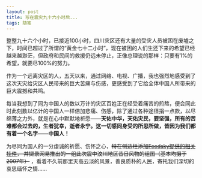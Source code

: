 ```yaml
---
layout: post
title: 写在震灾九十六小时后...
tags: 随笔
---
```


整整九十六个小时，已接近100小时，四川灾区还有大量的受灾人员被困在废墟之下，时间已超过了所谓的“黄金七十二小时”，现在被困的人们生还下来的希望已经越来越渺茫，但政府和民间的救援仍远未停止，正像总理说的那样：只要有1%的希望，就要尽100%的努力。

作为一个远离灾区的人，五天以来，通过网络、电视、广播，我也强烈地感受到了这次天灾给灾区人民带来的巨大苦痛与伤感，更感受到了它给全体中国人所带来的巨大震撼和共鸣。

每当我想到了同为中国人的数以万计的灾区百姓正在经受着痛苦的煎熬，便会同此时此刻数以亿计的中国人一样倍加悲痛、伤感，除了通过各种途径捐一点款，以尽绵薄之力外，就是在心中默默地祈愿——**天佑中华，天佑灾民，要坚强，所有的苦难都会过去的，生者犹幸，逝者永宁。这一切感同身受的所思所做，皆因为我们都有着一个名字——中国人！**

为尽同为国人的一分虔诚的祈愿、伤怀之心，~~特在侧边栏添加[Feedsky提供的相关挂件](http://event.feedsky.com/08earthquake/)， 并撷录网易推出的一组此次震中汶川地区昔日风物的组图（基本均摄于2007年）~~ ，看着不久前那里天高云淡的风景，善良质朴的人民，寄托我们深切的哀思缅怀之情……
